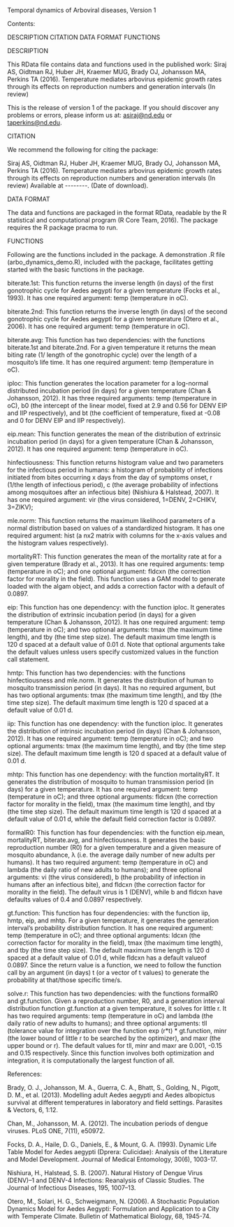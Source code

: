 Temporal dynamics of Arboviral diseases, Version 1Contents:DESCRIPTIONCITATIONDATA FORMATFUNCTIONSDESCRIPTIONThis RData file contains data and functions used in the published work: Siraj AS, Oidtman RJ, Huber JH, Kraemer MUG, Brady OJ, Johansson MA, Perkins TA (2016). Temperature mediates arbovirus epidemic growth rates through its effects on reproduction numbers and generation intervals (In review)This is the release of version 1 of the package. If you should discover any problems or errors, please inform us at: asiraj@nd.edu or taperkins@nd.edu.CITATIONWe recommend the following for citing the package:Siraj AS, Oidtman RJ, Huber JH,  Kraemer MUG, Brady OJ, Johansson MA, Perkins TA (2016). Temperature mediates arbovirus epidemic growth rates through its effects on reproduction numbers and generation intervals (In review)Available at --------. (Date of download).DATA FORMATThe data and functions are packaged in the format RData, readable by the R statistical and computational program (R Core Team, 2016). The package requires the R package pracma to run. FUNCTIONSFollowing are the functions included in the package.  A demonstration .R file (arbo_dynamics_demo.R), included with the package, facilitates getting started with the basic functions in the package.biterate.1st: This function returns the inverse length (in days) of the first gonotrophic cycle for Aedes aegypti for a given temperature (Focks et al., 1993). It has one required argument: temp (temperature in oC).biterate.2nd: This function returns the inverse length (in days) of the second gonotrophic cycle for Aedes aegypti for a given temperature (Otero et al., 2006). It has one required argument: temp (temperature in oC).biterate.avg: This function has two dependencies: with the functions biterate.1st and biterate.2nd. For a given temperature it returns the mean biting rate (1/ length of the gonotrophic cycle) over the length of a mosquito’s life time. It has one required argument: temp (temperature in oC).iploc: This function generates the location parameter for a log-normal distributed incubation period (in days) for a given temperature (Chan & Johansson, 2012). It has three required arguments: temp (temperature in oC), b0 (the intercept of the linear model, fixed at 2.9 and 0.56 for DENV EIP and IIP respectively), and bt (the coefficient of temperature, fixed at -0.08 and 0 for DENV EIP and IIP respectively).eip.mean: This function generates the mean of the distribution of extrinsic incubation period (in days) for a given temperature (Chan & Johansson, 2012). It has one required argument: temp (temperature in oC). hinfectiousness: This function returns histogram value and two parameters for the infectious period in humans: a histogram of probability of infections initiated from bites occurring x days from the day of symptoms onset, r (1/the length of infectious period), c (the average probability of infections among mosquitoes after an infectious bite) (Nishiura & Halstead, 2007). It has one required argument: vir (the virus considered, 1=DENV, 2=CHIKV, 3=ZIKV);mle.norm: This function returns the maximum likelihood parameters of a normal distribution based on values of a standardized histogram.  It has one required argument: hist (a nx2 matrix with columns for the x-axis values and the histogram values respectively).mortalityRT: This function generates the mean of the mortality rate at for a given temperature (Brady et al., 2013). It has one required arguments: temp (temperature in oC); and one optional argument: fldcxn (the correction factor for morality in the field). This function uses a GAM model to generate loaded with the algam object, and adds a correction factor with a default of 0.0897.eip: This function has one dependency: with the function iploc. It generates the distribution of extrinsic incubation period (in days) for a given temperature (Chan & Johansson, 2012). It has one required argument: temp (temperature in oC); and two optional arguments: tmax (the maximum time length), and tby (the time step size). The default maximum time length is 120 d spaced at a default value of 0.01 d. Note that optional arguments take the default values unless users specify customized values in the function call statement.hmtp: This function has two dependencies: with the functions hinfectiousness and mle.norm. It generates the distribution of human to mosquito transmission period (in days). It has no required argument, but has two optional arguments: tmax (the maximum time length), and tby (the time step size). The default maximum time length is 120 d spaced at a default value of 0.01 d.iip: This function has one dependency: with the function iploc. It generates the distribution of intrinsic incubation period (in days) (Chan & Johansson, 2012). It has one required argument: temp (temperature in oC); and two optional arguments: tmax (the maximum time length), and tby (the time step size). The default maximum time length is 120 d spaced at a default value of 0.01 d. mhtp: This function has one dependency: with the function mortalityRT. It generates the distribution of mosquito to human transmission period (in days) for a given temperature. It has one required argument: temp (temperature in oC); and three optional arguments: fldcxn (the correction factor for morality in the field), tmax (the maximum time length), and tby (the time step size). The default maximum time length is 120 d spaced at a default value of 0.01 d, while the default field correction factor is 0.0897.formalR0: This function has four dependencies: with the function eip.mean, mortalityRT, biterate.avg, and hinfectiousness. It generates the basic reproduction number (R0) for a given temperature and a given measure of mosquito abundance, λ (i.e. the average daily number of new adults per humans). It has two required argument: temp (temperature in oC) and lambda (the daily ratio of new adults to humans); and three optional arguments: vi (the virus considered), b (the probability of infection in humans after an infectious bite), and fldcxn (the correction factor for morality in the field). The default virus is 1 (DENV), while b and fldcxn have defaults values of 0.4 and 0.0897 respectively.gt.function: This function has four dependencies: with the function iip, hmtp, eip, and mhtp. For a given temperature, it generates the generation interval’s probability distribution function. It has one required argument: temp (temperature in oC); and three optional arguments: ldcxn (the correction factor for morality in the field), tmax (the maximum time length), and tby (the time step size). The default maximum time length is 120 d spaced at a default value of 0.01 d, while fldcxn has a default valueof 0.0897. Since the return value is a function, we need to follow the function call by an argument (in days) t (or a vector of t values) to generate the probability at that/those specific time/s.solve.r: This function has two dependencies: with the functions formalR0 and gt.function. Given a reproduction number, R0, and a generation interval distribution function gt.function at a given temperature, it solves for little r. It has two required arguments: temp (temperature in oC) and lambda (the daily ratio of new adults to humans); and three optional arguments: tll (tolerance value for integration over the function exp (r*t) * gt.function, minr (the lower bound of little r to be searched by the optimizer), and maxr (the upper bound or r). The default values for tll, minr and maxr are 0.001, -0.15 and 0.15 respectively. Since this function involves both optimization and integration, it is computationally the largest function of all.References:Brady, O. J., Johansson, M. A., Guerra, C. A., Bhatt, S., Golding, N., Pigott, D. M., et al. (2013). Modelling adult Aedes aegypti and Aedes albopictus survival at different temperatures in laboratory and field settings. Parasites & Vectors, 6, 1:12.Chan, M., Johansson, M. A. (2012). The incubation periods of dengue viruses. PLoS ONE, 7(11), e50972.Focks, D. A., Haile, D. G., Daniels, E., & Mount, G. A. (1993). Dynamic Life Table Model for Aedes aegypti (Dprera: Culicidae): Analysis of the Literature and Model Development. Journal of Medical Entomology, 30(6), 1003-17.Nishiura, H., Halstead, S. B. (2007). Natural History of Dengue Virus (DENV)–1 and DENV-4 Infections: Reanalysis of Classic Studies. The Journal of Infectious Diseases, 195, 1007–13.Otero, M., Solari, H. G., Schweigmann, N. (2006). A Stochastic Population Dynamics Model for Aedes Aegypti: Formulation and Application to a City with Temperate Climate. Bulletin of Mathematical Biology, 68, 1945-74.